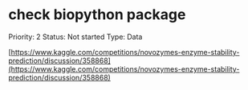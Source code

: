 # check biopython package

Priority: 2
Status: Not started
Type: Data

[https://www.kaggle.com/competitions/novozymes-enzyme-stability-prediction/discussion/358868](https://www.kaggle.com/competitions/novozymes-enzyme-stability-prediction/discussion/358868)